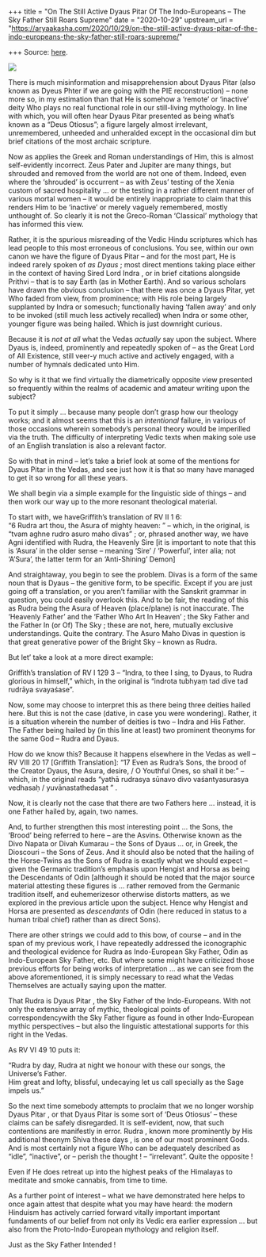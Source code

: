 +++
title = "On The Still Active Dyaus Pitar Of The Indo-Europeans – The Sky Father Still Roars Supreme"
date = "2020-10-29"
upstream_url = "https://aryaakasha.com/2020/10/29/on-the-still-active-dyaus-pitar-of-the-indo-europeans-the-sky-father-still-roars-supreme/"

+++
Source: [here](https://aryaakasha.com/2020/10/29/on-the-still-active-dyaus-pitar-of-the-indo-europeans-the-sky-father-still-roars-supreme/).

![](https://aryaakasha.files.wordpress.com/2020/10/5f332716df47405df6e36c0b65b99eda.jpg?w=724)

There is much misinformation and misapprehension about Dyaus Pitar (also
known as Dyeus Phter if we are going with the PIE reconstruction) – none
more so, in my estimation than that He is somehow a ‘remote’ or
‘inactive’ deity Who plays no real functional role in our still-living
mythology. In line with which, you will often hear Dyaus Pitar presented
as being what’s known as a “Deus Otiosus”; a figure largely almost
irrelevant, unremembered, unheeded and unheralded except in the
occasional dim but brief citations of the most archaic scripture.

Now as applies the Greek and Roman understandings of Him, this is almost
self-evidently incorrect. Zeus Pater and Jupiter are many things, but
shrouded and removed from the world are not one of them. Indeed, even
where the ‘shrouded’ is occurrent – as with Zeus’ testing of the Xenia
custom of sacred hospitality … or the testing in a rather different
manner of various mortal women – it would be entirely inappropriate to
claim that this renders Him to be ‘inactive’ or merely vaguely
remembered, mostly unthought of. So clearly it is not the Greco-Roman
‘Classical’ mythology that has informed this view.

Rather, it is the spurious misreading of the Vedic Hindu scriptures
which has lead people to this most erroneous of conclusions. You see,
within our own canon we have the figure of Dyaus Pitar – and for the
most part, He is indeed rarely spoken of *as Dyaus* ; most direct
mentions taking place either in the context of having Sired Lord Indra ,
or in brief citations alongside Prithvi – that is to say Earth (as in
Mother Earth). And so various scholars have drawn the obvious conclusion
– that there was once a Dyaus Pitar, yet Who faded from view, from
prominence; with His role being largely supplanted by Indra or somesuch;
functionally having ‘fallen away’ and only to be invoked (still much
less actively recalled) when Indra or some other, younger figure was
being hailed. Which is just downright curious.

Because it is *not at all* what the Vedas *actually* say upon the
subject. Where Dyaus is, indeed, prominently and repeatedly spoken of –
as the Great Lord of All Existence, still veer-y much active and
actively engaged, with a number of hymnals dedicated unto Him.

So why is it that we find virtually the diametrically opposite view
presented so frequently within the realms of academic and amateur
writing upon the subject?

To put it simply … because many people don’t grasp how our theology
works; and it almost seems that this is an *intentional* failure, in
various of those occasions wherein somebody’s personal theory would be
imperilled via the truth. The difficulty of interpreting Vedic texts
when making sole use of an English translation is also a relevant
factor.

So with that in mind – let’s take a brief look at some of the mentions
for Dyaus Pitar in the Vedas, and see just how it is that so many have
managed to get it so wrong for all these years.

We shall begin via a simple example for the linguistic side of things –
and then work our way up to the more resonant theological material.

To start with, we haveGriffith’s translation of RV II 1 6:  
“6 Rudra art thou, the Asura of mighty heaven: ” – which, in the
original, is “tvam aghne rudro asuro maho divas” ; or, phrased another
way, we have Agni identified with Rudra, the Heavenly Sire \[it is
important to note that this is ‘Asura’ in the older sense – meaning
‘Sire’ / ‘Powerful’, inter alia; not ‘A’Sura’, the latter term for an
‘Anti-Shining’ Demon\]

And straightaway, you begin to see the problem. Divas is a form of the
same noun that is Dyaus – the genitive form, to be specific. Except if
you are just going off a translation, or you aren’t familiar with the
Sanskrit grammar in question, you could easily overlook this. And to be
fair, the reading of this as Rudra being the Asura of Heaven
(place/plane) is not inaccurate. The ‘Heavenly Father’ and the ‘Father
Who Art In Heaven’ ; the Sky Father and the Father In (or Of) The Sky ;
these are not, here, mutually exclusive understandings. Quite the
contrary. The Asuro Maho Divas in question is that great generative
power of the Bright Sky – known as Rudra.

But let’ take a look at a more direct example:

Griffith’s translation of RV I 129 3 – “Indra, to thee I sing, to Dyaus,
to Rudra glorious in himself,” which, in the original is “indrota
tubhyaṃ tad dive tad rudrāya svayaśase”.

Now, some may choose to interpret this as there being three deities
hailed here. But this is not the case (dative, in case you were
wondering). Rather, it is a situation wherein the number of deities is
two – Indra and His Father. The Father being hailed by (in this line at
least) two prominent theonyms for the same God – Rudra and Dyaus.

How do we know this? Because it happens elsewhere in the Vedas as well –
RV VIII 20 17 \[Griffith Translation\]: “17 Even as Rudra’s Sons, the
brood of the Creator Dyaus, the Asura, desire, / O Youthful Ones, so
shall it be:” – which, in the original reads “yathā rudrasya sūnavo divo
vaśantyasurasya vedhasaḥ / yuvānastathedasat ” .

Now, it is clearly not the case that there are two Fathers here …
instead, it is one Father hailed by, again, two names.

And, to further strengthen this most interesting point … the Sons, the
‘Brood’ being referred to here – are the Asvins. Otherwise known as the
Divo Napata or Divah Kumarau – the Sons of Dyaus … or, in Greek, the
Dioscouri – the Sons of Zeus. And it should also be noted that the
hailing of the Horse-Twins as the Sons of Rudra is exactly what we
should expect – given the Germanic tradition’s emphasis upon Hengist and
Horsa as being the Descendants of Odin \[although it should be noted
that the major source material attesting these figures is … rather
removed from the Germanic tradition itself, and euhemerizesor otherwise
distorts matters, as we explored in the previous article upon the
subject. Hence why Hengist and Horsa are presented as *descendants* of
Odin (here reduced in status to a human tribal chief) rather than as
direct Sons).

There are other strings we could add to this bow, of course – and in the
span of my previous work, I have repeatedly addressed the iconographic
and theological evidence for Rudra as Indo-European Sky Father, Odin as
Indo-European Sky Father, etc. But where some might have criticized
those previous efforts for being works of interpretation … as we can see
from the above aforementioned, it is simply necessary to read what the
Vedas Themselves are actually saying upon the matter.

That Rudra is Dyaus Pitar , the Sky Father of the Indo-Europeans. With
not only the extensive array of mythic, theological points of
correspondencywith the Sky Father figure as found in other
Indo-European mythic perspectives – but also the linguistic
attestational supports for this right in the Vedas.

As RV VI 49 10 puts it:

“Rudra by day, Rudra at night we honour with these our songs, the
Universe’s Father.  
Him great and lofty, blissful, undecaying let us call specially as the
Sage impels us.”

So the next time somebody attempts to proclaim that we no longer worship
Dyaus Pitar , or that Dyaus Pitar is some sort of ‘Deus Otiosus’ – these
claims can be safely disregarded. It is self-evident, now, that such
contentions are manifestly in error. Rudra , known more prominently by
His additional theonym Shiva these days , is one of our most prominent
Gods. And is most certainly not a figure Who can be adequately described
as “idle”, “inactive”, or – perish the thought ! – “irrelevant”. Quite
the opposite !

Even if He does retreat up into the highest peaks of the Himalayas to
meditate and smoke cannabis, from time to time.

As a further point of interest – what we have demonstrated here helps to
once again attest that despite what you may have heard: the modern
Hinduism has actively carried forward vitally important important
fundaments of our belief from not only its Vedic era earlier expression
… but also from the Proto-Indo-European mythology and religion itself.

Just as the Sky Father Intended !
